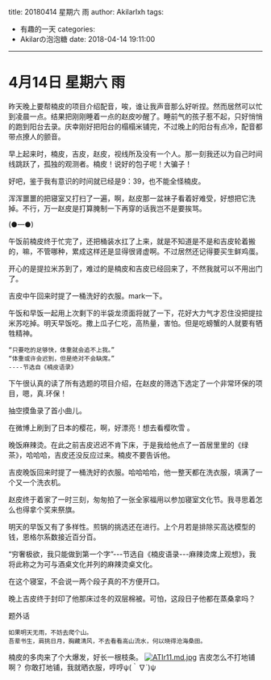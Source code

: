 title: 20180414 星期六 雨
author: Akilarlxh
tags:
  - 有趣的一天
categories:
  - Akilarの泡泡糖
date: 2018-04-14 19:11:00
---
# 4月14日 星期六 雨

昨天晚上要帮楠皮的项目介绍配音，唉，谁让我声音那么好听捏。然而居然可以忙到凌晨一点。结果把刚刚睡着一点的赵皮吵醒了。睡前气的孩子惹不起，只好悄悄的跑到阳台去录。庆幸刚好把阳台的榻榻米铺完，不过晚上的阳台有点冷，配音都带点撩人的颤音。

早上起来时，楠皮，吉皮，赵皮，视线所及没有一个人。那一刻我还以为自己时间线跳跃了，孤独的观测者。楠皮！说好的包子呢！大骗子！

好吧，鉴于我有意识的时间就已经是9：39，也不能全怪楠皮。

浑浑噩噩的把寝室又打扫了一遍，啊，赵皮那一盆袜子看着好难受，好想把它洗掉。不行，万一赵皮是打算腌制一下再穿的话我岂不是要挨骂。

(●—●)

午饭前楠皮终于忙完了，还把桶装水扛了上来，就是不知道是不是和吉皮轮着搬的，嘛，不管哪种，累成这样还是显得很肾虚啊。不过居然还记得要买生鲜鸡蛋。

开心的是提拉米苏到了，难过的是楠皮和吉皮已经回来了，不然我就可以不用出门了。

吉皮中午回来时提了一桶洗好的衣服。mark一下。

午饭和早饭一起用上次剩下的半袋龙须面将就了一下，花好大力气才忍住没把提拉米苏吃掉。明天早饭吃。撒上瓜子仁吃，高热量，害怕。但是吃螃蟹的人就要有牺牲精神。
```
“只要吃的足够快，体重就会追不上我。”
“体重或许会迟到，但是绝对不会缺席。”
----节选自《楠皮语录》
```
下午很认真的读了所有选题的项目介绍，在赵皮的筛选下选定了一个非常环保的项目，嗯，真.环保！

抽空摸鱼录了首小曲儿。

在微博上刷到了日本的樱花，啊，好漂亮！想去看樱吹雪 。

晚饭麻辣烫。在此之前吉皮迟迟不肯下床，于是我给他点了一首居里里的《绿茶》，哈哈哈，吉皮还没反应过来。楠皮不要告诉他。

吉皮晚饭回来时提了一桶洗好的衣服。哈哈哈哈，他一整天都在洗衣服，填满了一个又一个洗衣机。

赵皮终于着家了一时三刻，匆匆拍了一张全家福用以参加寝室文化节。我寻思着怎么也得拿个奖来祭旗。

明天的早饭又有了多样性。煎锅的挑选还在进行。上个月若是排除买高达模型的钱，恩格尔系数接近百分百。

“穷奢极欲，我只能做到第一个字”---节选自《楠皮语录---麻辣烫席上观想》，我将此称之为可与酒桌文化并列的麻辣烫桌文化。

在这个寝室，不会说一两个段子真的不方便开口。

晚上吉皮终于封印了他那床过冬的双层棉被。可怕，这段日子他都在蒸桑拿吗？

题外话
```
如果明天无雨，不妨去爬个山。
吾辈书生，肩挑日月，胸藏清风，不去看看高山流水，何以晓得沧海桑田。
```
楠皮的多肉来了个大爆发，好长一根枝条。
[![ATIr11.md.jpg](https://s2.ax1x.com/2019/04/10/ATIr11.md.jpg)](https://imgchr.com/i/ATIr11)
吉皮怎么不打地铺啊？
你敢打地铺，我就晒衣服，哼哼ψ(｀∇´)ψ
